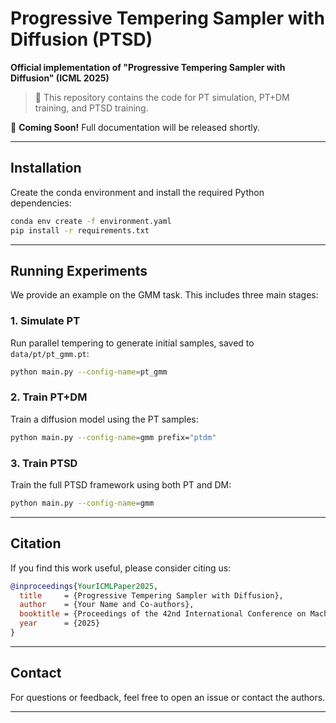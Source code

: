 # Progressive Tempering Sampler with Diffusion (PTSD)

**Official implementation of "Progressive Tempering Sampler with Diffusion" (ICML 2025)**  

> 🔬 This repository contains the code for PT simulation, PT+DM training, and PTSD training.

🚧 **Coming Soon!** Full documentation will be released shortly.

---

## Installation

Create the conda environment and install the required Python dependencies:

```bash
conda env create -f environment.yaml
pip install -r requirements.txt
```

---

## Running Experiments

We provide an example on the GMM task. This includes three main stages:

### 1. Simulate PT

Run parallel tempering to generate initial samples, saved to `data/pt/pt_gmm.pt`:

```bash
python main.py --config-name=pt_gmm
```

### 2. Train PT+DM

Train a diffusion model using the PT samples:

```bash
python main.py --config-name=gmm prefix="ptdm"
```

### 3. Train PTSD
Train the full PTSD framework using both PT and DM:

```bash
python main.py --config-name=gmm
```

---

## Citation

If you find this work useful, please consider citing us:

```bibtex
@inproceedings{YourICMLPaper2025,
  title     = {Progressive Tempering Sampler with Diffusion},
  author    = {Your Name and Co-authors},
  booktitle = {Proceedings of the 42nd International Conference on Machine Learning},
  year      = {2025}
}
```

---

## Contact

For questions or feedback, feel free to open an issue or contact the authors.

---